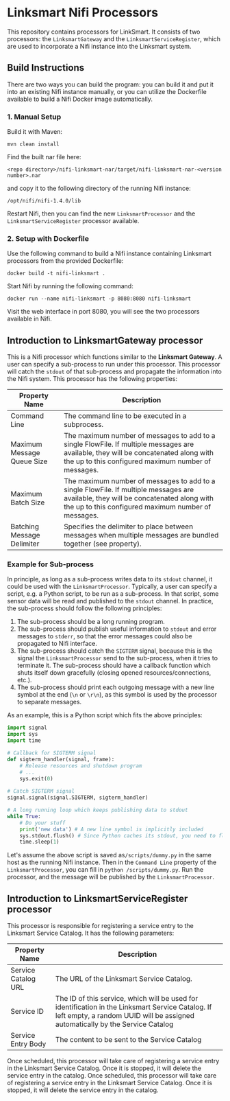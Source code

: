 # Linksmart Nifi Processors
This repository contains processors for LinkSmart. It consists of two processors: the ``LinksmartGateway`` and the ``LinksmartServiceRegister``, which are used to incorporate a Nifi instance into the Linksmart system.

## Build Instructions
There are two ways you can build the program: you can build it and put it into an existing Nifi instance manually, or you can utilize the Dockerfile available to build a Nifi Docker image automatically.

### 1. Manual Setup
Build it with Maven:
```
mvn clean install
```
Find the built nar file here:
```
<repo directory>/nifi-linksmart-nar/target/nifi-linksmart-nar-<version number>.nar
```
and copy it to the following directory of the running Nifi instance:
```
/opt/nifi/nifi-1.4.0/lib
```
Restart Nifi, then you can find the new ``LinksmartProcessor`` and  the ``LinksmartServiceRegister`` processor available.

### 2. Setup with Dockerfile
Use the following command to build a Nifi instance containing Linksmart processors from the provided Dockerfile:
```
docker build -t nifi-linksmart .
```
Start Nifi by running the following command:
```
docker run --name nifi-linksmart -p 8080:8080 nifi-linksmart
```
Visit the web interface in port 8080, you will see the two processors available in Nifi.

## Introduction to LinksmartGateway processor
This is a Nifi processor which functions similar to the **Linksmart Gateway**. A user can specify a sub-process to run under this processor. This processor will catch the `stdout` of that sub-process and propagate the information into the Nifi system. This processor has the following properties:

Property Name | Description 
------|-----
Command Line | The command line to be executed in a subprocess. 
Maximum Message Queue Size | The maximum number of messages to add to a single FlowFile. If multiple messages are available, they will be concatenated along with the <Message Delimiter> up to this configured maximum number of messages.
Maximum Batch Size |The maximum number of messages to add to a single FlowFile. If multiple messages are available, they will be concatenated along with the <Message Delimiter> up to this configured maximum number of messages.
Batching Message Delimiter |Specifies the delimiter to place between messages when multiple messages are bundled together (see <Max Batch Size> property). 





### Example for Sub-process
In principle, as long as a sub-process writes data to its `stdout` channel, it could be used with the `LinksmartProcessor`. Typically, a user can specify a script, e.g. a Python script, to be run as a sub-process. In that script, some sensor data will be read and published to the `stdout` channel. In practice, the sub-process should follow the following principles:  
  

 1. The sub-process should be a long running program.
 2. The sub-process should publish useful information to `stdout` and error messages to `stderr`, so that the error messages could also be propagated to Nifi interface.
 3. The sub-process should catch the `SIGTERM` signal, because this is the signal the `LinksmartProcessor` send to the sub-process, when it tries to terminate it. The sub-process should have a callback function which shuts itself down gracefully (closing opened resources/connections, etc.).
 4. The sub-process should print each outgoing message with a new line symbol at the end (`\n` or `\r\n`), as this symbol is used by the processor to separate messages.

As an example, this is a Python script which fits the above principles:
```python
import signal
import sys
import time

# Callback for SIGTERM signal
def sigterm_handler(signal, frame):
    # Release resources and shutdown program
    # ...
    sys.exit(0)
    
# Catch SIGTERM signal
signal.signal(signal.SIGTERM, sigterm_handler)

# A long running loop which keeps publishing data to stdout
while True:
	# Do your stuff
    print('new data') # A new line symbol is implicitly included
    sys.stdout.flush() # Since Python caches its stdout, you need to flush it explicitly 
    time.sleep(1)
```
Let's assume the above script is saved as`/scripts/dummy.py` in the same host as the running Nifi instance. Then in the `Command Line` property of the `LinksmartProcessor`, you can fill in `python /scripts/dummy.py`. Run the processor, and the message will be published by the `LinksmartProcessor`.

## Introduction to LinksmartServiceRegister processor
This processor is responsible for registering a service entry to the Linksmart Service Catalog. It has the following parameters:  

Property Name | Description 
------|-----
Service Catalog URL | The URL of the Linksmart Service Catalog.
Service ID | The ID of this service, which will be used for identification in the Linksmart Service Catalog. If left empty, a random UUID will be assigned automatically by the Service Catalog 
Service Entry Body | The content to be sent to the Service Catalog

Once scheduled, this processor will take care of registering a service entry in the Linksmart Service Catalog. Once it is stopped, it will delete the service entry in the catalog.
Once scheduled, this processor will take care of registering a service entry in the Linksmart Service Catalog. Once it is stopped, it will delete the service entry in the catalog.
